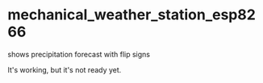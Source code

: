 # mechanical_weather_station_esp8266
shows precipitation forecast with flip signs

It's working, but it's not ready yet.

